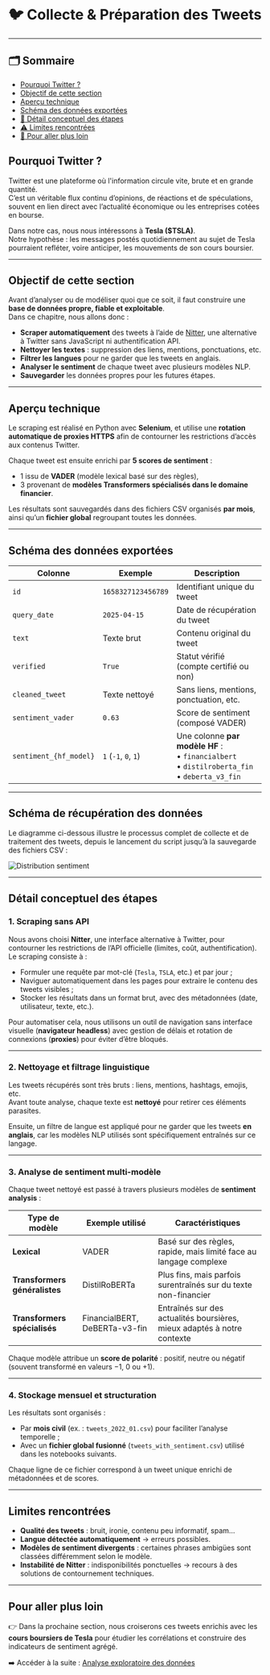 # 🐦 Collecte & Préparation des Tweets
---

## 🗂️ Sommaire

- [Pourquoi Twitter ?](#pourquoi-twitter-)
- [Objectif de cette section](#objectif-de-cette-section)
- [Aperçu technique](#aperçu-technique)
- [Schéma des données exportées](#schéma-des-données-exportées)
- [🧠 Détail conceptuel des étapes](#-détail-conceptuel-des-étapes)
- [⚠️ Limites rencontrées](#️-limites-rencontrées)
- [🔗 Pour aller plus loin](#-pour-aller-plus-loin)

## Pourquoi Twitter ?

Twitter est une plateforme où l'information circule vite, brute et en grande quantité.  
C’est un véritable flux continu d’opinions, de réactions et de spéculations, souvent en lien direct avec l’actualité économique ou les entreprises cotées en bourse.

Dans notre cas, nous nous intéressons à **Tesla ($TSLA)**.  
Notre hypothèse : les messages postés quotidiennement au sujet de Tesla pourraient refléter, voire anticiper, les mouvements de son cours boursier.

---

## Objectif de cette section

Avant d’analyser ou de modéliser quoi que ce soit, il faut construire une **base de données propre, fiable et exploitable**.  
Dans ce chapitre, nous allons donc :

- **Scraper automatiquement** des tweets à l’aide de [Nitter](https://nitter.net), une alternative à Twitter sans JavaScript ni authentification API.
- **Nettoyer les textes** : suppression des liens, mentions, ponctuations, etc.
- **Filtrer les langues** pour ne garder que les tweets en anglais.
- **Analyser le sentiment** de chaque tweet avec plusieurs modèles NLP.
- **Sauvegarder** les données propres pour les futures étapes.

---

## Aperçu technique

Le scraping est réalisé en Python avec **Selenium**, et utilise une **rotation automatique de proxies HTTPS** afin de contourner les restrictions d’accès aux contenus Twitter.

Chaque tweet est ensuite enrichi par **5 scores de sentiment** :  
- 1 issu de **VADER** (modèle lexical basé sur des règles),
- 3 provenant de **modèles Transformers spécialisés dans le domaine financier**.

Les résultats sont sauvegardés dans des fichiers CSV organisés **par mois**, ainsi qu’un **fichier global** regroupant toutes les données.

---

## Schéma des données exportées

| Colonne                | Exemple                         | Description                                 |
|------------------------|----------------------------------|---------------------------------------------|
| `id`                   | `1658327123456789`              | Identifiant unique du tweet                 |
| `query_date`           | `2025-04-15`                    | Date de récupération du tweet               |
| `text`                 | Texte brut                      | Contenu original du tweet                   |
| `verified`             | `True`                          | Statut vérifié (compte certifié ou non)     |
| `cleaned_tweet`        | Texte nettoyé                   | Sans liens, mentions, ponctuation, etc.     |
| `sentiment_vader`      | `0.63`                          | Score de sentiment (composé VADER)          |
| `sentiment_{hf_model}` | `1` (`-1`, `0`, `1`)            | Une colonne **par modèle HF** :<br> • `financialbert`<br> • `distilroberta_fin`<br> • `deberta_v3_fin` |

---

## Schéma de récupération des données

Le diagramme ci-dessous illustre le processus complet de collecte et de traitement des tweets, depuis le lancement du script jusqu’à la sauvegarde des fichiers CSV :

![Distribution sentiment](schema_scraping.svg)

---

##  Détail conceptuel des étapes

###  1. Scraping sans API

Nous avons choisi **Nitter**, une interface alternative à Twitter, pour contourner les restrictions de l’API officielle (limites, coût, authentification).  
Le scraping consiste à :

- Formuler une requête par mot-clé (`Tesla`, `TSLA`, etc.) et par jour ;
- Naviguer automatiquement dans les pages pour extraire le contenu des tweets visibles ;
- Stocker les résultats dans un format brut, avec des métadonnées (date, utilisateur, texte, etc.).

Pour automatiser cela, nous utilisons un outil de navigation sans interface visuelle (**navigateur headless**) avec gestion de délais et rotation de connexions (**proxies**) pour éviter d’être bloqués.

---

###  2. Nettoyage et filtrage linguistique

Les tweets récupérés sont très bruts : liens, mentions, hashtags, emojis, etc.  
Avant toute analyse, chaque texte est **nettoyé** pour retirer ces éléments parasites.

Ensuite, un filtre de langue est appliqué pour ne garder que les tweets **en anglais**, car les modèles NLP utilisés sont spécifiquement entraînés sur ce langage.

---

###  3. Analyse de sentiment multi-modèle

Chaque tweet nettoyé est passé à travers plusieurs modèles de **sentiment analysis** :

| Type de modèle           | Exemple utilisé         | Caractéristiques                                               |
|--------------------------|--------------------------|----------------------------------------------------------------|
| **Lexical**              | VADER                    | Basé sur des règles, rapide, mais limité face au langage complexe |
| **Transformers généralistes** | DistilRoBERTa         | Plus fins, mais parfois surentraînés sur du texte non-financier |
| **Transformers spécialisés** | FinancialBERT, DeBERTa-v3-fin | Entraînés sur des actualités boursières, mieux adaptés à notre contexte |

Chaque modèle attribue un **score de polarité** : positif, neutre ou négatif (souvent transformé en valeurs −1, 0 ou +1).

---

###  4. Stockage mensuel et structuration

Les résultats sont organisés :

- Par **mois civil** (ex. : `tweets_2022_01.csv`) pour faciliter l’analyse temporelle ;
- Avec un **fichier global fusionné** (`tweets_with_sentiment.csv`) utilisé dans les notebooks suivants.

Chaque ligne de ce fichier correspond à un tweet unique enrichi de métadonnées et de scores.

---

##  Limites rencontrées

- **Qualité des tweets** : bruit, ironie, contenu peu informatif, spam…
- **Langue détectée automatiquement** → erreurs possibles.
- **Modèles de sentiment divergents** : certaines phrases ambigües sont classées différemment selon le modèle.
- **Instabilité de Nitter** : indisponibilités ponctuelles → recours à des solutions de contournement techniques.

---

##  Pour aller plus loin

👉 Dans la prochaine section, nous croiserons ces tweets enrichis avec les **cours boursiers de Tesla** pour étudier les corrélations et construire des indicateurs de sentiment agrégé.

➡️ Accéder à la suite : [Analyse exploratoire des données](EDA.html)